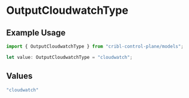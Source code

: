 # OutputCloudwatchType

## Example Usage

```typescript
import { OutputCloudwatchType } from "cribl-control-plane/models";

let value: OutputCloudwatchType = "cloudwatch";
```

## Values

```typescript
"cloudwatch"
```